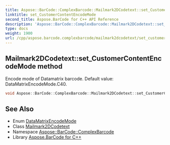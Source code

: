 ```yaml
---
title: Aspose::BarCode::ComplexBarcode::Mailmark2DCodetext::set_CustomerContentEncodeMode method
linktitle: set_CustomerContentEncodeMode
second_title: Aspose.BarCode for C++ API Reference
description: 'Aspose::BarCode::ComplexBarcode::Mailmark2DCodetext::set_CustomerContentEncodeMode method. Encode mode of Datamatrix barcode. Default value: DataMatrixEncodeMode.C40 in C++.'
type: docs
weight: 1900
url: /cpp/aspose.barcode.complexbarcode/mailmark2dcodetext/set_customercontentencodemode/
---
```

## Mailmark2DCodetext::set_CustomerContentEncodeMode method


Encode mode of Datamatrix barcode. Default value: DataMatrixEncodeMode.C40.

```cpp
void Aspose::BarCode::ComplexBarcode::Mailmark2DCodetext::set_CustomerContentEncodeMode(Aspose::BarCode::Generation::DataMatrixEncodeMode value)
```

## See Also

* Enum [DataMatrixEncodeMode](../../../aspose.barcode.generation/datamatrixencodemode/)
* Class [Mailmark2DCodetext](../)
* Namespace [Aspose::BarCode::ComplexBarcode](../../)
* Library [Aspose.BarCode for C++](../../../)
